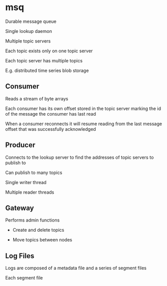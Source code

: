 # msq

Durable message queue

Single lookup daemon

Multiple topic servers

Each topic exists only on one topic server

Each topic server has multiple topics

E.g. distributed time series blob storage

## Consumer

Reads a stream of byte arrays

Each consumer has its own offset stored in the topic server marking the id of
the message the consumer has last read

When a consumer reconnects it will resume reading from the last message offset
that was successfully acknowledged

## Producer

Connects to the lookup server to find the addresses of topic servers to publish to

Can publish to many topics

Single writer thread

Multiple reader threads

## Gateway

Performs admin functions

- Create and delete topics

- Move topics between nodes

## Log Files

Logs are composed of a metadata file and a series of segment files

Each segment file 
